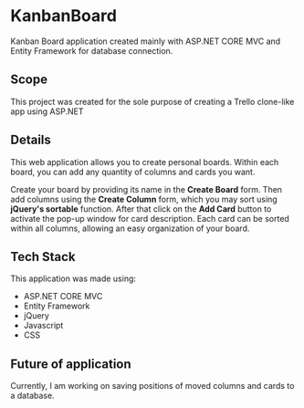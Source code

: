 # KanbanBoard
Kanban Board application created mainly with ASP.NET CORE MVC and Entity Framework for database connection.
## Scope
This project was created for the sole purpose of creating a Trello clone-like app using ASP.NET
## Details 
This web application allows you to create personal boards. Within each board, you can add any quantity of columns and cards you want.

Create your board by providing its name in the **Create Board** form. Then add columns using the **Create Column** form, which you may sort using **jQuery's sortable** function. After that click on the **Add Card** button to activate the pop-up window for card description. Each card can be sorted within all columns, allowing an easy organization of your board.

## Tech Stack
This application was made using: 
* ASP.NET CORE MVC
* Entity Framework 
* jQuery
* Javascript
* CSS

## Future of application
Currently, I am working on saving positions of moved columns and cards to a database.
